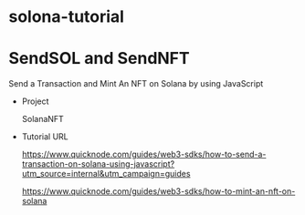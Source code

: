 # solona-tutorial

# SendSOL and SendNFT
Send a Transaction and Mint An NFT on Solana by using JavaScript

- Project

  SolanaNFT

- Tutorial URL

  https://www.quicknode.com/guides/web3-sdks/how-to-send-a-transaction-on-solana-using-javascript?utm_source=internal&utm_campaign=guides

  https://www.quicknode.com/guides/web3-sdks/how-to-mint-an-nft-on-solana
